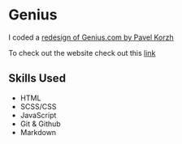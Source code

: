 # Genius

I coded a <a href="https://www.behance.net/gallery/140483359/GENIUS-website-redesign?tracking_source=search_projects%7Cwebsite"> redesign of Genius.com by Pavel Korzh</a> 

To check out the website check out this <a href="https://richardogujawa.github.io/genius/">link</a>

## Skills Used
- HTML 
- SCSS/CSS
- JavaScript 
- Git & Github
- Markdown


